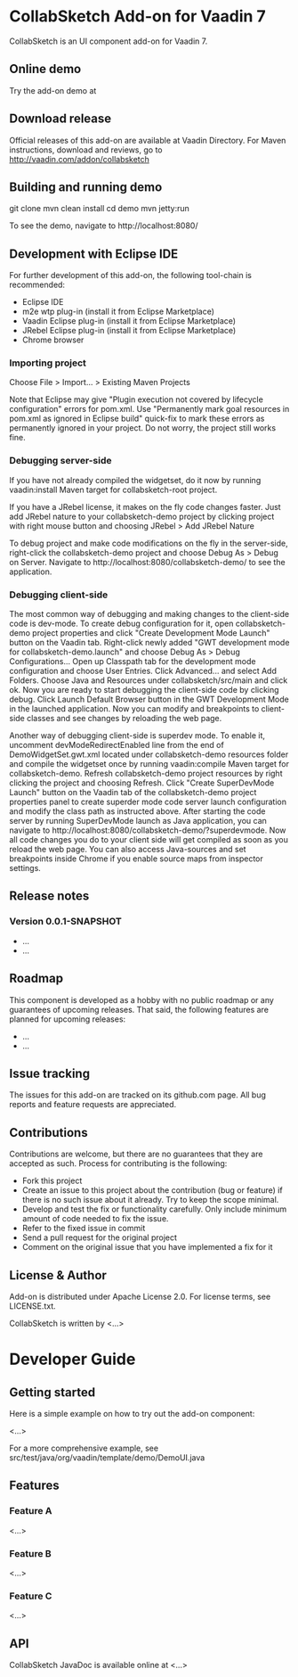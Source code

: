 # CollabSketch Add-on for Vaadin 7

CollabSketch is an UI component add-on for Vaadin 7.

## Online demo

Try the add-on demo at <url of the online demo>

## Download release

Official releases of this add-on are available at Vaadin Directory. For Maven instructions, download and reviews, go to http://vaadin.com/addon/collabsketch

## Building and running demo

git clone <url of the CollabSketch repository>
mvn clean install
cd demo
mvn jetty:run

To see the demo, navigate to http://localhost:8080/

## Development with Eclipse IDE

For further development of this add-on, the following tool-chain is recommended:
- Eclipse IDE
- m2e wtp plug-in (install it from Eclipse Marketplace)
- Vaadin Eclipse plug-in (install it from Eclipse Marketplace)
- JRebel Eclipse plug-in (install it from Eclipse Marketplace)
- Chrome browser

### Importing project

Choose File > Import... > Existing Maven Projects

Note that Eclipse may give "Plugin execution not covered by lifecycle configuration" errors for pom.xml. Use "Permanently mark goal resources in pom.xml as ignored in Eclipse build" quick-fix to mark these errors as permanently ignored in your project. Do not worry, the project still works fine. 

### Debugging server-side

If you have not already compiled the widgetset, do it now by running vaadin:install Maven target for collabsketch-root project.

If you have a JRebel license, it makes on the fly code changes faster. Just add JRebel nature to your collabsketch-demo project by clicking project with right mouse button and choosing JRebel > Add JRebel Nature

To debug project and make code modifications on the fly in the server-side, right-click the collabsketch-demo project and choose Debug As > Debug on Server. Navigate to http://localhost:8080/collabsketch-demo/ to see the application.

### Debugging client-side

The most common way of debugging and making changes to the client-side code is dev-mode. To create debug configuration for it, open collabsketch-demo project properties and click "Create Development Mode Launch" button on the Vaadin tab. Right-click newly added "GWT development mode for collabsketch-demo.launch" and choose Debug As > Debug Configurations... Open up Classpath tab for the development mode configuration and choose User Entries. Click Advanced... and select Add Folders. Choose Java and Resources under collabsketch/src/main and click ok. Now you are ready to start debugging the client-side code by clicking debug. Click Launch Default Browser button in the GWT Development Mode in the launched application. Now you can modify and breakpoints to client-side classes and see changes by reloading the web page. 

Another way of debugging client-side is superdev mode. To enable it, uncomment devModeRedirectEnabled line from the end of DemoWidgetSet.gwt.xml located under collabsketch-demo resources folder and compile the widgetset once by running vaadin:compile Maven target for collabsketch-demo. Refresh collabsketch-demo project resources by right clicking the project and choosing Refresh. Click "Create SuperDevMode Launch" button on the Vaadin tab of the collabsketch-demo project properties panel to create superder mode code server launch configuration and modify the class path as instructed above. After starting the code server by running SuperDevMode launch as Java application, you can navigate to http://localhost:8080/collabsketch-demo/?superdevmode. Now all code changes you do to your client side will get compiled as soon as you reload the web page. You can also access Java-sources and set breakpoints inside Chrome if you enable source maps from inspector settings. 

 
## Release notes

### Version 0.0.1-SNAPSHOT
- ...
- ...

## Roadmap

This component is developed as a hobby with no public roadmap or any guarantees of upcoming releases. That said, the following features are planned for upcoming releases:
- ...
- ...

## Issue tracking

The issues for this add-on are tracked on its github.com page. All bug reports and feature requests are appreciated. 

## Contributions

Contributions are welcome, but there are no guarantees that they are accepted as such. Process for contributing is the following:
- Fork this project
- Create an issue to this project about the contribution (bug or feature) if there is no such issue about it already. Try to keep the scope minimal.
- Develop and test the fix or functionality carefully. Only include minimum amount of code needed to fix the issue.
- Refer to the fixed issue in commit
- Send a pull request for the original project
- Comment on the original issue that you have implemented a fix for it

## License & Author

Add-on is distributed under Apache License 2.0. For license terms, see LICENSE.txt.

CollabSketch is written by <...>

# Developer Guide

## Getting started

Here is a simple example on how to try out the add-on component:

<...>

For a more comprehensive example, see src/test/java/org/vaadin/template/demo/DemoUI.java

## Features

### Feature A

<...>

### Feature B

<...>

### Feature C

<...>

## API

CollabSketch JavaDoc is available online at <...>
